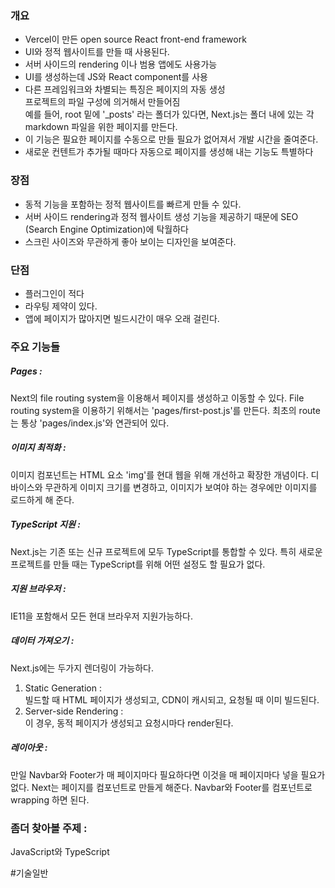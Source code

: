 ### 개요 

- Vercel이 만든 open source React front-end framework
- UI와 정적 웹사이트를 만들 때 사용된다.
- 서버 사이드의 rendering 이나 범용 앱에도 사용가능
- UI를 생성하는데 JS와 React component를 사용
- 다른 프레임워크와 차별되는 특징은 페이지의 자동 생성 \
  프로젝트의 파일 구성에 의거해서 만들어짐\
  예를 들어, root 밑에 '\_posts' 라는 폴더가 있다면, Next.js는 폴더 내에 있는 각 markdown 파일을 위한 페이지를 만든다.
- 이 기능은 필요한 페이지를 수동으로 만들 필요가 없어져서 개발 시간을 줄여준다.
- 새로운 컨텐트가 추가될 때마다 자동으로 페이지를 생성해 내는 기능도 특별하다


### 장점

- 동적 기능을 포함하는 정적 웹사이트를 빠르게 만들 수 있다.
- 서버 사이드 rendering과 정적 웹사이트 생성 기능을 제공하기 때문에 SEO (Search Engine Optimization)에 탁월하다
- 스크린 사이즈와 무관하게 좋아 보이는 디자인을 보여준다.

### 단점

- 플러그인이 적다
- 라우팅 제약이 있다.
- 앱에 페이지가 많아지면 빌드시간이 매우 오래 걸린다.

### 주요 기능들
##### Pages : 
Next의 file routing system을 이용해서 페이지를 생성하고 이동할 수 있다.  File routing system을 이용하기 위해서는 'pages/first-post.js'를 만든다.  최초의 route는 통상 'pages/index.js'와 연관되어 있다.

##### 이미지 최적화 :
이미지 컴포넌트는 HTML 요소 'img'를 현대 웹을 위해 개선하고 확장한 개념이다.  디바이스와 무관하게 이미지 크기를 변경하고, 이미지가 보여야 하는 경우에만 이미지를 로드하게 해 준다.

##### TypeScript 지원 :
Next.js는 기존 또는 신규 프로젝트에 모두 TypeScript를 통합할 수 있다.  특히 새로운 프로젝트를 만들 때는 TypeScript를 위해 어떤 설정도 할 필요가 없다.

##### 지원 브라우저 :
IE11을 포함해서 모든 현대 브라우저 지원가능하다. 

##### 데이터 가져오기 :
Next.js에는 두가지 렌더링이 가능하다.
1. Static Generation : \
   빌드할 때 HTML 페이지가 생성되고, CDN이 캐시되고, 요청될 때 이미 빌드된다.
2. Server-side Rendering :\
   이 경우, 동적 페이지가 생성되고 요청시마다 render된다.

##### 레이아웃 :
만일 Navbar와 Footer가 매 페이지마다 필요하다면 이것을 매 페이지마다 넣을 필요가 없다.  Next는 페이지를 컴포넌트로 만들게 해준다.  Navbar와 Footer를 컴포넌트로 wrapping 하면 된다.



### 좀더 찾아볼 주제 :
JavaScript와 TypeScript

#기술일반
